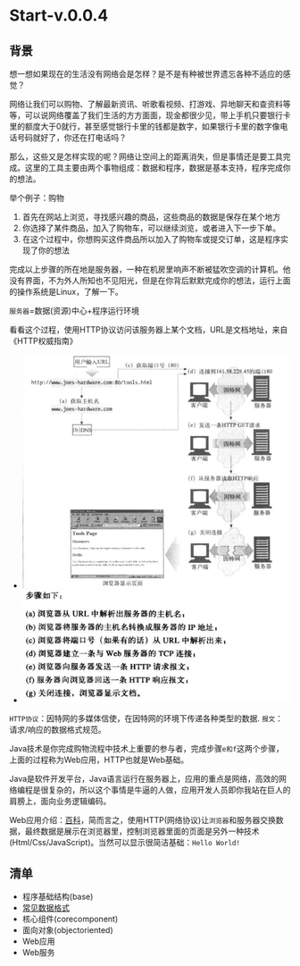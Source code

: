 #   Start-v.0.0.4

##  背景

想一想如果现在的生活没有网络会是怎样？是不是有种被世界遗忘各种不适应的感觉？

网络让我们可以购物、了解最新资讯、听歌看视频、打游戏、异地聊天和查资料等等，可以说网络覆盖了我们生活的方方面面，现金都很少见，带上手机只要银行卡里的额度大于0就行，甚至感觉银行卡里的钱都是数字，如果银行卡里的数字像电话号码就好了，你还在打电话吗？

那么，这些又是怎样实现的呢？网络让空间上的距离消失，但是事情还是要工具完成。这里的工具主要由两个事物组成：数据和程序，数据是基本支持，程序完成你的想法。

举个例子：购物

1.  首先在网站上浏览，寻找感兴趣的商品，这些商品的数据是保存在某个地方
2.  你选择了某件商品，加入了购物车，可以继续浏览，或者进入下一步下单。
3.  在这个过程中，你想购买这件商品所以加入了购物车或提交订单，这是程序实现了你的想法

完成以上步骤的所在地是服务器，一种在机房里响声不断被猛吹空调的计算机。他没有界面，不为外人所知也不见阳光，但是在你背后默默完成你的想法，运行上面的操作系统是Linux，了解一下。

`服务器`=数据(资源)中心+程序运行环境

看看这个过程，使用HTTP协议访问该服务器上某个文档，URL是文档地址，来自《HTTP权威指南》

-   ![HTTP1817.png](image/HTTP1817.png)
-   ![HTTP4931.png](image/HTTP4931.png)

`HTTP协议`：因特网的多媒体信使，在因特网的环境下传递各种类型的数据.
`报文`：请求/响应的数据格式规范。

Java技术是你完成购物流程中技术上重要的参与者，完成步骤`e和f`这两个步骤，上面的过程称为Web应用，HTTP也就是Web基础。

Java是软件开发平台，Java语言运行在服务器上，应用的重点是网络，高效的网络编程是很复杂的，所以这个事情是牛逼的人做，应用开发人员即你我站在巨人的肩膀上，面向业务逻辑编码。

Web应用介绍：[百科](https://baike.baidu.com/item/web/150564)，简而言之，使用HTTP(网络协议)让`浏览器`和服务器交换数据，最终数据是展示在浏览器里，控制浏览器里面的页面是另外一种技术(Html/Css/JavaScript)。当然可以显示很简洁基础：`Hello World!`

##  清单
-   程序基础结构(base)
-   [常见数据格式](dataformat/README.md)
-   核心组件(corecomponent)
-   面向对象(objectoriented)
-   Web应用
-   Web服务